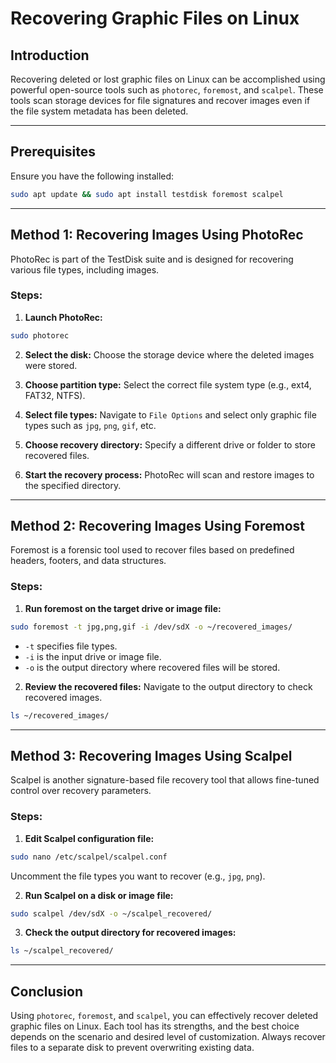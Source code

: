 # Recovering Graphic Files on Linux

## Introduction

Recovering deleted or lost graphic files on Linux can be accomplished using powerful open-source tools such as `photorec`, `foremost`, and `scalpel`. These tools scan storage devices for file signatures and recover images even if the file system metadata has been deleted.

---

## Prerequisites

Ensure you have the following installed:
```bash
sudo apt update && sudo apt install testdisk foremost scalpel
```

---

## Method 1: Recovering Images Using PhotoRec

PhotoRec is part of the TestDisk suite and is designed for recovering various file types, including images.
### Steps:

1. **Launch PhotoRec:**
```bash
sudo photorec
```

2. **Select the disk:** Choose the storage device where the deleted images were stored.

3. **Choose partition type:** Select the correct file system type (e.g., ext4, FAT32, NTFS).

4. **Select file types:** Navigate to `File Options` and select only graphic file types such as `jpg`, `png`, `gif`, etc.

5. **Choose recovery directory:** Specify a different drive or folder to store recovered files.

6. **Start the recovery process:** PhotoRec will scan and restore images to the specified directory.

---

## Method 2: Recovering Images Using Foremost

Foremost is a forensic tool used to recover files based on predefined headers, footers, and data structures.

### Steps:

1. **Run foremost on the target drive or image file:**
```bash
sudo foremost -t jpg,png,gif -i /dev/sdX -o ~/recovered_images/
```

- `-t` specifies file types.
- `-i` is the input drive or image file.
- `-o` is the output directory where recovered files will be stored.

2. **Review the recovered files:** Navigate to the output directory to check recovered images.
```bash
ls ~/recovered_images/
```

---

## Method 3: Recovering Images Using Scalpel

Scalpel is another signature-based file recovery tool that allows fine-tuned control over recovery parameters.

### Steps:

1. **Edit Scalpel configuration file:**
```bash
sudo nano /etc/scalpel/scalpel.conf
```

Uncomment the file types you want to recover (e.g., `jpg`, `png`).

2. **Run Scalpel on a disk or image file:**
```bash
sudo scalpel /dev/sdX -o ~/scalpel_recovered/
```

3. **Check the output directory for recovered images:**
```bash
ls ~/scalpel_recovered/
```

---

## Conclusion

Using `photorec`, `foremost`, and `scalpel`, you can effectively recover deleted graphic files on Linux. Each tool has its strengths, and the best choice depends on the scenario and desired level of customization. Always recover files to a separate disk to prevent overwriting existing data.
